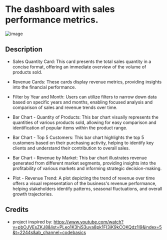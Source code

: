 # The dashboard with sales performance metrics.
![image](https://github.com/Nbn99/SalesDashboard/assets/109953057/7c932c81-282e-44a5-9dab-e387f693bf4e)

## Description

- Sales Quantity Card: This card presents the total sales quantity in a concise format, offering an immediate overview of the volume of products sold.

- Revenue Cards: These cards display revenue metrics, providing insights into the financial performance.

- Filter by Year and Month: Users can utilize filters to narrow down data based on specific years and months, enabling focused analysis and comparison of sales and revenue trends over time.

- Bar Chart - Quantity of Products: This bar chart visually represents the quantities of various products sold, allowing for easy comparison and identification of popular items within the product range.

- Bar Chart - Top 5 Customers: This bar chart highlights the top 5 customers based on their purchasing activity, helping to identify key clients and understand their contribution to overall sales.

- Bar Chart - Revenue by Market: This bar chart illustrates revenue generated from different market segments, providing insights into the profitability of various markets and informing strategic decision-making.

- Plot - Revenue Trend: A plot depicting the trend of revenue over time offers a visual representation of the business's revenue performance, helping stakeholders identify patterns, seasonal fluctuations, and overall growth trajectories.

## Credits

- project inspired by: https://www.youtube.com/watch?v=pbOJVEsZKJ8&list=PLeo1K3hjS3uva8pk1FI3iK9kCOKQdz1I9&index=5&t=2244s&ab_channel=codebasics

